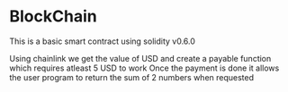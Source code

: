 # BlockChain

This is a basic smart contract using solidity v0.6.0

Using chainlink we get the value of USD and create a payable function which requires atleast 5 USD to work
Once the payment is done it allows the user program to return the sum of 2 numbers when requested
